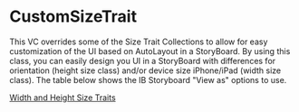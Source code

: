 #  CustomSizeTrait

This VC overrides some of the Size Trait Collections to allow for easy
customization of the UI based on AutoLayout in a StoryBoard. By using
this class, you can easily design you UI in a StoryBoard with differences for
orientation (height size class) and/or device size iPhone/iPad (width size class).
The table below shows the IB Storyboard "View as" options to use.

[Width and Height Size Traits](OrientationSizeTrait.jpg)
